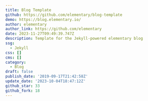 ```yaml
---
title: Blog Template
github: https://github.com/elementary/blog-template
demo: https://blog.elementary.io/
author: elementary
author_link: https://github.com/elementary
date: 2023-11-27T09:49:39.747Z
description: Template for the Jekyll-powered elementary blog
ssg:
  - Jekyll
css: []
cms: []
category:
  - Blog
draft: false
publish_date: '2019-09-17T21:42:58Z'
update_date: '2023-10-04T18:47:12Z'
github_star: 33
github_fork: 18
---
```

